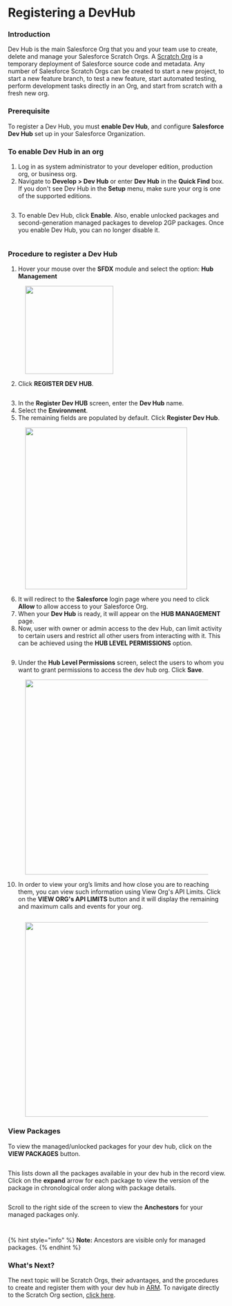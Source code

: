 # Registering a DevHub

### Introduction <a href="#introduction" id="introduction"></a>

Dev Hub is the main Salesforce Org that you and your team use to create, delete and manage your Salesforce Scratch Orgs. A [Scratch Org](../../../arm/create-a-scratch-org.md) is a temporary deployment of Salesforce source code and metadata. Any number of Salesforce Scratch Orgs can be created to start a new project, to start a new feature branch, to test a new feature, start automated testing, perform development tasks directly in an Org, and start from scratch with a fresh new org.

### Prerequisite <a href="#prerequisite" id="prerequisite"></a>

To register a Dev Hub, you must **enable Dev Hub**, and configure **Salesforce Dev Hub** set up in your Salesforce Organization.

### To enable Dev Hub in an org <a href="#to-enable-dev-hub-in-an-org" id="to-enable-dev-hub-in-an-org"></a>

1. Log in as system administrator to your developer edition, production org, or business org.
2. Navigate to **Develop > Dev Hub** or enter **Dev Hub** in the **Quick Find** box. If you don't see Dev Hub in the **Setup** menu, make sure your org is one of the supported editions.

<figure><img src="../../../../.gitbook/assets/image (1404).png" alt=""><figcaption></figcaption></figure>

3. To enable Dev Hub, click **Enable**. Also, enable unlocked packages and second-generation managed packages to develop 2GP packages. Once you enable Dev Hub, you can no longer disable it.

<figure><img src="../../../../.gitbook/assets/image (1405).png" alt=""><figcaption></figcaption></figure>

### Procedure to register a Dev Hub <a href="#procedure-to-register-a-dev-hub" id="procedure-to-register-a-dev-hub"></a>

1. Hover your mouse over the **SFDX** module and select the option: **Hub Management**

<figure><img src="../../../../.gitbook/assets/image (1406).png" alt="" width="204"><figcaption></figcaption></figure>

2. Click **REGISTER DEV HUB**.

<figure><img src="../../../../.gitbook/assets/image (1407).png" alt=""><figcaption></figcaption></figure>

3. In the **Register Dev HUB** screen, enter the **Dev Hub** name.
4. Select the **Environment**.
5. The remaining fields are populated by default. Click **Register Dev Hub**.

<figure><img src="../../../../.gitbook/assets/image (1408).png" alt="" width="375"><figcaption></figcaption></figure>

6. It will redirect to the **Salesforce** login page where you need to click **Allow** to allow access to your Salesforce Org.
7. When your **Dev Hub** is ready, it will appear on the **HUB MANAGEMENT** page.
8. Now, user with owner or admin access to the dev Hub, can limit activity to certain users and restrict all other users from interacting with it. This can be achieved using the **HUB LEVEL PERMISSIONS** option.

<figure><img src="../../../../.gitbook/assets/image (1409).png" alt=""><figcaption></figcaption></figure>

9. Under the **Hub Level Permissions** screen, select the users to whom you want to grant permissions to access the dev hub org. Click **Save**.

<figure><img src="../../../../.gitbook/assets/image (1410).png" alt="" width="452"><figcaption></figcaption></figure>

10. In order to view your org’s limits and how close you are to reaching them, you can view such information using View Org's API Limits. Click on the **VIEW ORG's API LIMITS** button and it will display the remaining and maximum calls and events for your org.

<figure><img src="../../../../.gitbook/assets/image (1411).png" alt=""><figcaption></figcaption></figure>

<figure><img src="../../../../.gitbook/assets/image (1412).png" alt="" width="451"><figcaption></figcaption></figure>

### View Packages <a href="#view-packages" id="view-packages"></a>

To view the managed/unlocked packages for your dev hub, click on the **VIEW PACKAGES** button.

<figure><img src="../../../../.gitbook/assets/image (1413).png" alt=""><figcaption></figcaption></figure>

This lists down all the packages available in your dev hub in the record view. Click on the **expand** arrow for each package to view the version of the package in chronological order along with package details.

<figure><img src="../../../../.gitbook/assets/image (1414).png" alt=""><figcaption></figcaption></figure>

Scroll to the right side of the screen to view the **Anchestors** for your managed packages only.

<figure><img src="../../../../.gitbook/assets/image (1415).png" alt=""><figcaption></figcaption></figure>

<figure><img src="../../../../.gitbook/assets/image (1416).png" alt=""><figcaption></figcaption></figure>

{% hint style="info" %}
**Note:** Ancestors are visible only for managed packages.
{% endhint %}

### What's Next? <a href="#whats-next" id="whats-next"></a>

The next topic will be Scratch Orgs, their advantages, and the procedures to create and register them with your dev hub in [ARM](https://www.autorabit.com/). To navigate directly to the Scratch Org section, [click here](../../../arm/create-a-scratch-org.md).
